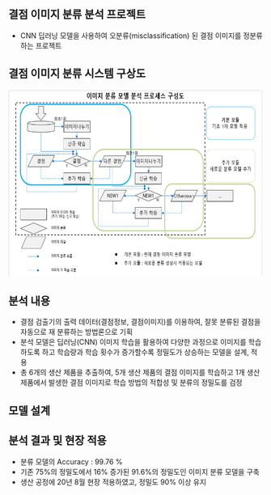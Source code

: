 ## 결점 이미지 분류 분석 프로젝트
* CNN 딥러닝 모델을 사용하여 오분류(misclassification) 된 결점 이미지를 정분류 하는 프로젝트

## 결점 이미지 분류 시스템 구상도
<img src= https://github.com/jsr0904/MyProject-2020/blob/main/%EA%B2%B0%EC%A0%90%20%EC%9D%B4%EB%AF%B8%EC%A7%80%20%EB%B6%84%EB%A5%98%20%EB%B6%84%EC%84%9D%20%ED%94%84%EB%A1%9C%EC%A0%9D%ED%8A%B8/%EC%9D%B4%EB%AF%B8%EC%A7%80%20%EB%B6%84%EB%A5%98%20%EB%B6%84%EC%84%9D%20%EB%AA%A8%EB%8D%B8%20%ED%94%84%EB%A1%9C%EC%84%B8%EC%8A%A4%20%EA%B5%AC%EC%83%81%EB%8F%84.png width="800" height="370">

## 분석 내용
* 결점 검출기의 출력 데이터(결점정보, 결점이미지)를 이용하여, 잘못 분류된 결점을 자동으로 재 분류하는 방법론으로 기획
* 분석 모델은 딥러닝(CNN) 이미지 학습을 활용하여 다양한 과정으로 이미지를 학습하도록 하고 학습량과 학습 횟수가 증가할수록 정밀도가 상승하는 모델을 설계, 적용
* 총 6개의 생산 제품을 추출하여, 5개 생산 제품의 결점 이미지를 학습하고 1개 생산 제품에서 발생한 결점 이미지로 학습 방법의 적합성 및 분류의 정밀도를 검정

## 모델 설계

## 분석 결과 및 현장 적용
* 분류 모델의 Accuracy : 99.76 %
* 기존 75%의 정밀도에서 16% 증가된 91.6%의 정밀도인 이미지 분류 모델을 구축
* 생산 공정에 20년 8월 현장 적용하였고, 정밀도 90% 이상 유지
